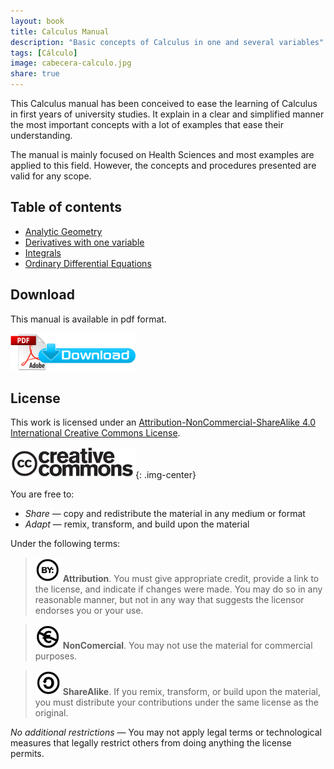 ```yaml
---
layout: book
title: Calculus Manual
description: "Basic concepts of Calculus in one and several variables"
tags: [Cálculo]
image: cabecera-calculo.jpg
share: true
---
```


This Calculus manual has been conceived to ease the learning of Calculus in first years of university studies.
It explain in a clear and simplified manner the most important concepts with a lot of examples that ease their understanding.

The manual is mainly focused on Health Sciences and most examples are applied to this field.
However, the concepts and procedures presented are valid for any scope.


## Table of contents

- [Analytic Geometry](/calculus/manual/analytic-geometry.html)
- [Derivatives with one variable](/calculus/manual/derivatives-one-variable.html)
- [Integrals](/calculus/manual/integrals.html)
- [Ordinary Differential Equations](/calculus/manual/ordinary-differential-equations.html)

<!-- - Elementary functions(#TODO:20)
- [Limits and continuity](#TODO:40)
- [Derivatives with several variables](#TODO:10)
- [Integrals](#TODO:30)
-->


## Download
This manual is available in pdf format.

[![Download pdf](/images/pdf_download.png)](https://github.com/asalber/calculus-manual/raw/master/calculus_manual.pdf)

## License
This work is licensed under an [Attribution-NonCommercial-ShareAlike 4.0 International Creative Commons License](http://creativecommons.org/licenses/by-nc-sa/4.0/).

![Creative Commons](/images/cc-logo.png){: .img-center}

You are free to:

- *Share* — copy and redistribute the material in any medium or format
- *Adapt* — remix, transform, and build upon the material

Under the following terms:

>![cc-by](/images/cc-by.png) **Attribution**. You must give appropriate credit, provide a link to the license, and indicate if changes were made. You may do so in any reasonable manner, but not in any way that suggests the licensor endorses you or your use.

>![cc-e](/images/cc-e.png) **NonComercial**. You may not use the material for commercial purposes.

>![cc-c](/images/cc-c.png) **ShareAlike**. If you remix, transform, or build upon the material, you must distribute your contributions under the same license as the original.

*No additional restrictions* — You may not apply legal terms or technological measures that legally restrict others from doing anything the license permits.
